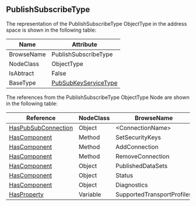 <!-- objecttype -->
## PublishSubscribeType
The representation of the PublishSubscribeType ObjectType in the address space is shown in the following table:  

|Name|Attribute|
|---|---|
|BrowseName|PublishSubscribeType|
|NodeClass|ObjectType|
|IsAbtract|False|
|BaseType|[PubSubKeyServiceType](../../../Part14/ObjectTypes/PubSubKeyServiceType/readme.md)|

The references from the PublishSubscribeType ObjectType Node are shown in the following table:  

|Reference|NodeClass|BrowseName|DataType|TypeDefinition|ModellingRule|
|---|---|---|---|---|---|
|[HasPubSubConnection](../../../Part14/ReferenceTypes/HasPubSubConnection/readme.md)|Object|&lt;ConnectionName&gt;||[PubSubConnectionType](../../Part14/ObjectTypes/PubSubConnectionType/readme.md)|[OptionalPlaceholder](../../Objects/OptionalPlaceholder/readme.md)|
|[HasComponent](../../../Part3/ReferenceTypes/HasComponent/readme.md)|Method|SetSecurityKeys|||[Optional](../../Objects/Optional/readme.md)|
|[HasComponent](../../../Part3/ReferenceTypes/HasComponent/readme.md)|Method|AddConnection|||[Optional](../../Objects/Optional/readme.md)|
|[HasComponent](../../../Part3/ReferenceTypes/HasComponent/readme.md)|Method|RemoveConnection|||[Optional](../../Objects/Optional/readme.md)|
|[HasComponent](../../../Part3/ReferenceTypes/HasComponent/readme.md)|Object|PublishedDataSets||[DataSetFolderType](../../Part14/ObjectTypes/DataSetFolderType/readme.md)|[Mandatory](../../Objects/Mandatory/readme.md)|
|[HasComponent](../../../Part3/ReferenceTypes/HasComponent/readme.md)|Object|Status||[PubSubStatusType](../../Part14/ObjectTypes/PubSubStatusType/readme.md)|[Mandatory](../../Objects/Mandatory/readme.md)|
|[HasComponent](../../../Part3/ReferenceTypes/HasComponent/readme.md)|Object|Diagnostics||[PubSubDiagnosticsRootType](../../Part14/ObjectTypes/PubSubDiagnosticsRootType/readme.md)|[Optional](../../Objects/Optional/readme.md)|
|[HasProperty](../../../Part3/ReferenceTypes/HasProperty/readme.md)|Variable|SupportedTransportProfiles||[PropertyType](../../Part5/VariableTypes/PropertyType/readme.md)|[Mandatory](../../Objects/Mandatory/readme.md)|

